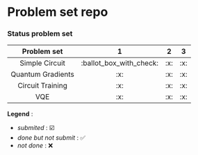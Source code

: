 # Problem set repo
### Status problem set
<table>
					<thead>
						<tr>
							<th align="center">Problem set</th>
							<th align="center">1</th>
							<th align="center">2</th>
              <th align="center">3</th>
						</tr>
					</thead>
					<tbody>
						<tr>
							<td align="center">Simple Circuit</td>
							<td align="center">:ballot_box_with_check:</td>
							<td align="center">:x:</td>
              <td align="center">:x:</td>
						</tr>
            <tr>
							<td align="center">Quantum Gradients</td>
							<td align="center">:x:</td>
							<td align="center">:x:</td>
              <td align="center">:x:</td>
						</tr>
            <tr>
							<td align="center">Circuit Training</td>
							<td align="center">:x:</td>
							<td align="center">:x:</td>
              <td align="center">:x:</td>
						</tr>
            <tr>
							<td align="center">VQE</td>
							<td align="center">:x:</td>
							<td align="center">:x:</td>
              <td align="center">:x:</td>
						</tr>
					</tbody>
				</table>
        
**Legend** :
- *submited* : :ballot_box_with_check:
- *done but not submit* : :white_check_mark:
- *not done* : :x:
